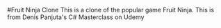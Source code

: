 #Fruit Ninja Clone
This is a clone of the popular game Fruit Ninja.  This is from Denis Panjuta's C# Masterclass on Udemy